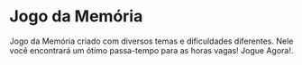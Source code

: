 <h1 alignt="center">Jogo da Memória</h1>
<p align="center">Jogo da Memória criado com diversos temas e dificuldades diferentes. Nele você encontrará um ótimo passa-tempo para as horas vagas! Jogue Agora!.
</p>

<p align="center"></p>
